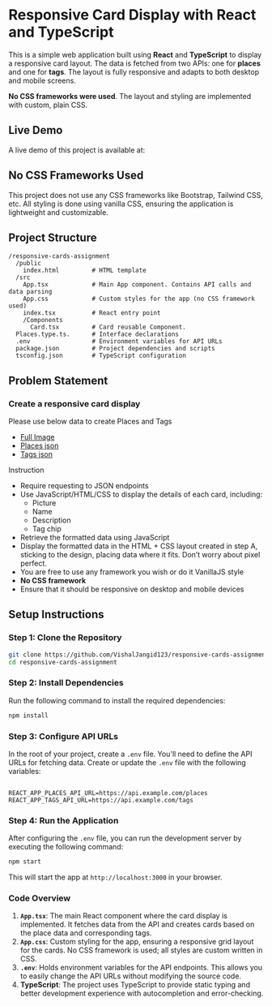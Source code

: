 # Responsive Card Display with React and TypeScript

This is a simple web application built using **React** and **TypeScript** to display a responsive card layout. The data is fetched from two APIs: one for **places** and one for **tags**. The layout is fully responsive and adapts to both desktop and mobile screens.

**No CSS frameworks were used**. The layout and styling are implemented with custom, plain CSS.


## Live Demo

A live demo of this project is available at:



## No CSS Frameworks Used

This project does not use any CSS frameworks like Bootstrap, Tailwind CSS, etc. All styling is done using vanilla CSS, ensuring the application is lightweight and customizable.



## Project Structure

```
/responsive-cards-assignment
  /public
    index.html         # HTML template
  /src
    App.tsx            # Main App component. Contains API calls and data parsing
    App.css            # Custom styles for the app (no CSS framework used)
    index.tsx          # React entry point
    /Components
      Card.tsx         # Card reusable Component.
  Places.type.ts.      # Interface declarations
  .env                 # Environment variables for API URLs
  package.json         # Project dependencies and scripts
  tsconfig.json        # TypeScript configuration
```


## Problem Statement

### Create a responsive card display

Please use below data to create Places and Tags

- [Full Image](https://drive.google.com/file/d/14Im3uxxC7phJRyAZogihnUHcOAsVnpfv/view?usp=sharing)
- [Places json](https://gist.githubusercontent.com/knot-freshket/142c21c3e8e54ef36e33f5dc6cf54077/raw/94ebab16839484f06d42eb799e30d0a945ff1a1b/freshket-places.json)
- [Tags json](https://gist.githubusercontent.com/knot-freshket/fa49e0a5c6100d50db781f28486324d2/raw/55bc966f54423dc73384b860a305e1b67e0bfd7d/freshket-tags.json)

Instruction

- Require requesting to JSON endpoints
- Use JavaScript/HTML/CSS to display the details of each card, including:
    - Picture
    - Name
    - Description
    - Tag chip
- Retrieve the formatted data using JavaScript
- Display the formatted data in the HTML + CSS layout created in step A, sticking to the design, placing data where it fits. Don’t worry about pixel perfect.
- You are free to use any framework you wish or do it VanillaJS style
- **No CSS framework**
- Ensure that it should be responsive on desktop and mobile devices

## Setup Instructions

### Step 1: Clone the Repository

```bash
git clone https://github.com/VishalJangid123/responsive-cards-assignment.git
cd responsive-cards-assignment
```

### Step 2: Install Dependencies

Run the following command to install the required dependencies:

```bash
npm install
```

### Step 3: Configure API URLs

In the root of your project, create a `.env` file. You'll need to define the API URLs for fetching data. Create or update the `.env` file with the following variables:

```.env

REACT_APP_PLACES_API_URL=https://api.example.com/places
REACT_APP_TAGS_API_URL=https://api.example.com/tags
```

### Step 4: Run the Application

After configuring the `.env` file, you can run the development server by executing the following command:

```bash
npm start
```
This will start the app at `http://localhost:3000` in your browser.

### Code Overview

1. **`App.tsx`**: The main React component where the card display is implemented. It fetches data from the API and creates cards based on the place data and corresponding tags.
2. **`App.css`**: Custom styling for the app, ensuring a responsive grid layout for the cards. No CSS framework is used; all styles are custom written in CSS.
3. **`.env`**: Holds environment variables for the API endpoints. This allows you to easily change the API URLs without modifying the source code.
4. **TypeScript**: The project uses TypeScript to provide static typing and better development experience with autocompletion and error-checking.
